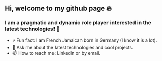 ## Hi, welcome to my github page 🔥
### I am a pragmatic and dynamic role player interested in the latest technologies!   👋

- ⚡ Fun fact: I am French Jamaican born in Germany (I know it is a lot).
- 💬 Ask me about the latest technologies and cool projects.
- 📫 How to reach me: LinkedIn or by email.

